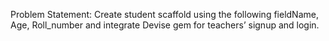 Problem Statement:
 Create student scaffold using the following fieldName, Age, Roll_number and integrate Devise gem for teachers’ signup and login. 